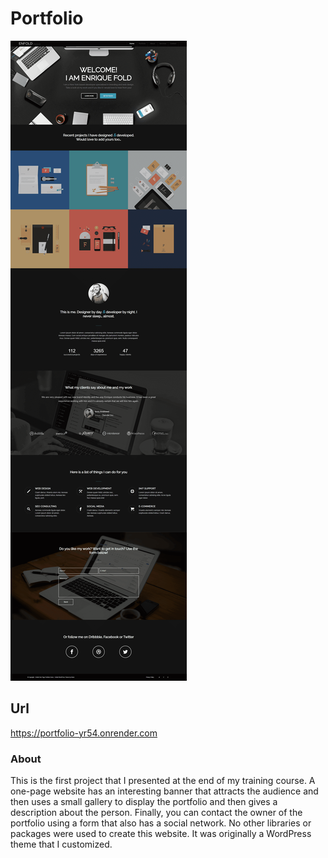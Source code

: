 # Portfolio

![alt text](Images/Screen-Project.png)

## Url
https://portfolio-yr54.onrender.com

### About
This is the first project that I presented at the end of my training course. A one-page website has an interesting banner that attracts the audience and then uses a small gallery to display the portfolio and then gives a description about the person. Finally, you can contact the owner of the portfolio using a form that also has a social network. No other libraries or packages were used to create this website. It was originally a WordPress theme that I customized.